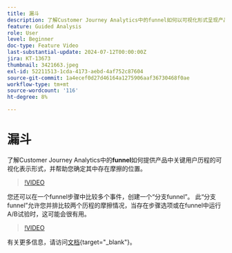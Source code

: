 ```yaml
---
title: 漏斗
description: 了解Customer Journey Analytics中的funnel如何以可视化形式呈现产品中的关键用户历程，并帮助您确定其中存在的摩擦因素。
feature: Guided Analysis
role: User
level: Beginner
doc-type: Feature Video
last-substantial-update: 2024-07-12T00:00:00Z
jira: KT-13673
thumbnail: 3421663.jpeg
exl-id: 52211513-1cda-4173-aebd-4af752c87604
source-git-commit: 1a4ecef0d27d46164a1275906aaf36730468f0ae
workflow-type: tm+mt
source-wordcount: '116'
ht-degree: 8%

---
```


# 漏斗

了解Customer Journey Analytics中的&#x200B;**funnel**&#x200B;如何提供产品中关键用户历程的可视化表示形式，并帮助您确定其中存在摩擦的位置。

>[!VIDEO](https://video.tv.adobe.com/v/3431280/?captions=chi_hans&learn=on)

您还可以在一个funnel步骤中比较多个事件，创建一个“分支funnel”。 此“分支funnel”允许您并排比较两个历程的摩擦情况，当存在步骤选项或在funnel中运行A/B试验时，这可能会很有用。

>[!VIDEO](https://video.tv.adobe.com/v/3445809/?captions=chi_hans&learn=on)

有关更多信息，请访问[文档](https://experienceleague.adobe.com/zh-hans/docs/analytics-platform/using/guided-analysis/funnel/friction){target="_blank"}。

